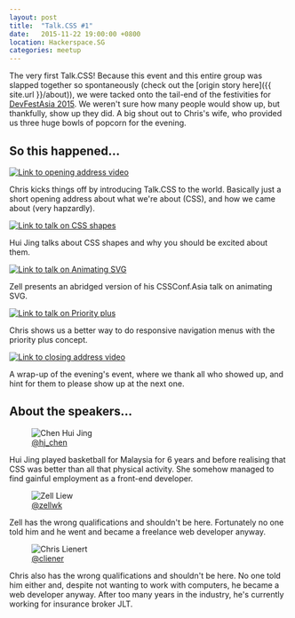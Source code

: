 ```yaml
---
layout: post
title:  "Talk.CSS #1"
date:   2015-11-22 19:00:00 +0800
location: Hackerspace.SG
categories: meetup
---
```


The very first Talk.CSS! Because this event and this entire group was slapped together so spontaneously (check out the [origin story here]({{ site.url }}/about)), we were tacked onto the tail-end of the festivities for [DevFestAsia 2015](http://2015.devfest.asia/). We weren't sure how many people would show up, but thankfully, show up they did. A big shout out to Chris's wife, who provided us three huge bowls of popcorn for the evening.

## So this happened...

<div class="c-videos">
  <div class="c-video">
    <a class="c-video__link" href="https://youtu.be/fCYbIVEzFKs" target="_blank">
      <img class="c-video__img" src="{{ site.url }}/img/talk-1/s101-opening-address.jpg" srcset="{{ site.url }}/img/talk-1/s101-opening-address@2x.jpg 2x" alt="Link to opening address video"/>
    </a>
    <p class="c-video__desc">Chris kicks things off by introducing Talk.CSS to the world. Basically just a short opening address about what we're about (CSS), and how we came about (very hapzardly).</p>
  </div>

  <div class="c-video">
    <a class="c-video__link" href="https://youtu.be/z4s_UxLyA-c" target="_blank">
      <img class="c-video__img" src="{{ site.url }}/img/talk-1/s102-css-shapes.jpg" srcset="{{ site.url }}/img/talk-1/s102-css-shapes@2x.jpg 2x" alt="Link to talk on CSS shapes"/>
    </a>
    <p class="c-video__desc">Hui Jing talks about CSS shapes and why you should be excited about them.</p>
  </div>

  <div class="c-video">
    <a class="c-video__link" href="https://youtu.be/1cb7OFJyZAw" target="_blank">
      <img class="c-video__img" src="{{ site.url }}/img/talk-1/s103-animating-svg.jpg" srcset="{{ site.url }}/img/talk-1/s103-animating-svg@2x.jpg 2x" alt="Link to talk on Animating SVG"/>
    </a>
    <p class="c-video__desc">Zell presents an abridged version of his CSSConf.Asia talk on animating SVG.</p>
  </div>

  <div class="c-video">
    <a class="c-video__link" href="https://youtu.be/how93Wq_jQw" target="_blank">
      <img class="c-video__img" src="{{ site.url }}/img/talk-1/s104-priority-plus.jpg" srcset="{{ site.url }}/img/talk-1/s104-priority-plus@2x.jpg 2x" alt="Link to talk on Priority plus"/>
    </a>
    <p class="c-video__desc">Chris shows us a better way to do responsive navigation menus with the priority plus concept.</p>
  </div>

  <div class="c-video">
    <a class="c-video__link" href="https://youtu.be/8w4vPcQMjq0" target="_blank">
      <img class="c-video__img" src="{{ site.url }}/img/talk-1/s105-closing-address.jpg" srcset="{{ site.url }}/img/talk-1/s105-closing-address@2x.jpg 2x" alt="Link to closing address video"/>
    </a>
    <p class="c-video__desc">A wrap-up of the evening's event, where we thank all who showed up, and hint for them to please show up at the next one.</p>
  </div>
</div>

## About the speakers...

<div class="o-flex c-speakers">
  <div class="o-flex3__item c-speaker">
    <figure>
      <img class="c-speaker__img" src="{{ site.url }}/img/talk-1/chj.jpg" srcset="{{ site.url }}/img/talk-1/chj@2x.jpg 2x" alt="Chen Hui Jing"/>
      <figcaption><a class="c-speaker__link" href="https://twitter.com/hj_chen">@hj_chen</a></figcaption>
    </figure>
    <p class="c-speaker__intro">Hui Jing played basketball for Malaysia for 6 years and before realising that CSS was better than all that physical activity. She somehow managed to find gainful employment as a front-end developer.</p>
  </div>

  <div class="o-flex3__item c-speaker">
    <figure>
      <img class="c-speaker__img" src="{{ site.url }}/img/talk-1/zell.jpg" srcset="{{ site.url }}/img/talk-1/zell@2x.jpg 2x" alt="Zell Liew"/>
      <figcaption><a class="c-speaker__link" href="https://twitter.com/zellwk">@zellwk</a></figcaption>
    </figure>
    <p class="c-speaker__intro">Zell has the wrong qualifications and shouldn't be here. Fortunately no one told him and he went and became a freelance web developer anyway.</p>
  </div>

  <div class="o-flex3__item c-speaker">
    <figure>
      <img class="c-speaker__img" src="{{ site.url }}/img/talk-1/chris.jpg" srcset="{{ site.url }}/img/talk-1/chris@2x.jpg 2x" alt="Chris Lienert"/>
      <figcaption><a class="c-speaker__link" href="https://twitter.com/cliener">@cliener</a></figcaption>
    </figure>
    <p class="c-speaker__intro">Chris also has the wrong qualifications and shouldn't be here. No one told him either and, despite not wanting to work with computers, he became a web developer anyway. After too many years in the industry, he's currently working for insurance broker JLT.</p>
  </div>

</div>
